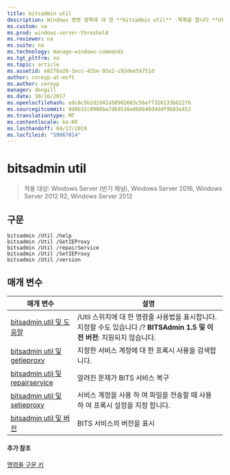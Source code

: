 ```yaml
---
title: bitsadmin util
description: Windows 명령 항목에 대 한 **bitsadmin util** -목록을 합니다 **Util** 스위치
ms.custom: na
ms.prod: windows-server-threshold
ms.reviewer: na
ms.suite: na
ms.technology: manage-windows-commands
ms.tgt_pltfrm: na
ms.topic: article
ms.assetid: e8278a28-1ecc-42be-92e2-c93dee59751d
author: coreyp-at-msft
ms.author: coreyp
manager: dongill
ms.date: 10/16/2017
ms.openlocfilehash: edc8c5b2d2d42a50902603c56ef7326133bb22f6
ms.sourcegitcommit: 0d0b32c8986ba7db9536e0b8648d4ddf9b03e452
ms.translationtype: MT
ms.contentlocale: ko-KR
ms.lasthandoff: 04/17/2019
ms.locfileid: "59867014"
---
```

# <a name="bitsadmin-util"></a>bitsadmin util

> 적용 대상: Windows Server (반기 채널), Windows Server 2016, Windows Server 2012 R2, Windows Server 2012

## <a name="syntax"></a>구문

```
bitsadmin /Util /help
bitsadmin /Util /GetIEProxy
bitsadmin /Util /repairService
bitsadmin /Util /SetIEProxy
bitsadmin /Util /version
```

## <a name="parameters"></a>매개 변수

|매개 변수|설명|
|-------|--------|
|[bitsadmin util 및 도움말](bitsadmin-util-and-help.md)|/Util 스위치에 대 한 명령줄 사용법을 표시합니다. 지정할 수도 있습니다 /? **BITSAdmin 1.5 및 이전 버전**: 지원되지 않습니다.|
|[bitsadmin util 및 getieproxy](bitsadmin-util-and-getieproxy.md)|지정한 서비스 계정에 대 한 프록시 사용을 검색합니다.|
|[bitsadmin util 및 repairservice](bitsadmin-util-and-repairservice.md)|알려진 문제가 BITS 서비스 복구|
|[bitsadmin util 및 setieproxy](bitsadmin-util-and-setieproxy.md)|서비스 계정을 사용 하 여 파일을 전송할 때 사용 하 여 프록시 설정을 지정 합니다.|
|[bitsadmin util 및 버전](bitsadmin-util-and-version.md)|BITS 서비스의 버전을 표시|

#### <a name="additional-references"></a>추가 참조

[명령줄 구문 키](command-line-syntax-key.md)
